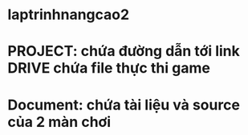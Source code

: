 # laptrinhnangcao2
# PROJECT: chứa đường dẫn tới link DRIVE chứa file thực thi game
# Document: chứa tài liệu và source của 2 màn chơi
